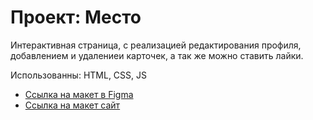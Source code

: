 # Проект: Место

Интерактивная страница, с реализацией редактирования профиля, добавлением и удалениеи карточек, а так же можно ставить лайки.

Использованны: HTML, CSS, JS

- [Ссылка на макет в Figma](https://www.figma.com/file/2cn9N9jSkmxD84oJik7xL7/JavaScript.-Sprint-4?node-id=0%3A1)
- [Ссылка на макет сайт](https://nata-naumova.github.io/mesto/)
